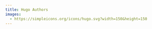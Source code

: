 ```yaml
---
title: Hugo Authors
images:
  - https://simpleicons.org/icons/hugo.svg?width=150&height=150
---
```

